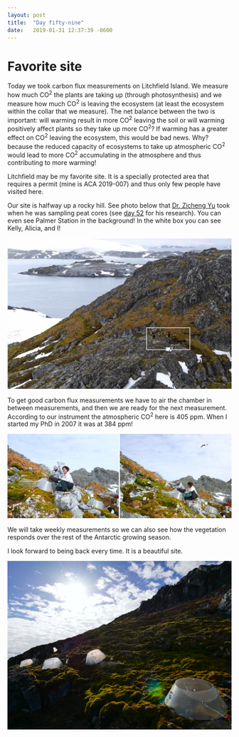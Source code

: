 ```yaml
---
layout: post
title:  "Day fifty-nine"
date:   2019-01-31 12:37:39 -0600
---
```

# Favorite site
Today we took carbon flux measurements on Litchfield Island. We measure how much CO<sup>2</sup> the plants are taking up (through photosynthesis) and we measure how much CO<sup>2</sup> is leaving the ecosystem (at least the ecosystem within the collar that we measure). The net balance between the two is important: will warming result in more CO<sup>2</sup> leaving the soil or will warming positively affect plants so they take up more CO<sup>2</sup>? If warming has a greater effect on CO<sup>2</sup> leaving the ecosystem, this would be bad news. Why? because the reduced capacity of ecosystems to take up atmospheric CO<sup>2</sup> would lead to more CO<sup>2</sup> accumulating in the atmosphere and thus contributing to more warming!

Litchfield may be my favorite site. It is a specially protected area that requires a permit (mine is ACA 2019-007) and thus only few people have visited here. 

Our site is halfway up a rocky hill. See photo below that [Dr. Zicheng Yu](https://ees.lehigh.edu/content/zicheng-yu) took when he was sampling peat cores (see [day 52](https://natasjavgestel.github.io/blog/2019/01/24/day-fiftytwo) for his research). You can even see Palmer Station in the background! In the white box you can see Kelly, Alicia, and I!

![Scenic view of experimental site on Litchfield](/assets/blog_photos/190131/Litchfield_FromZicheng.jpg)

To get good carbon flux measurements we have to air the chamber in between measurements, and then we are ready for the next measurement.  According to our instrument the atmospheric CO<sup>2</sup> here is 405 ppm. When I started my PhD in 2007 it was at 384 ppm! 

![Kelly and Alicia using the LI-COR](/assets/blog_photos/190131/AiringChamber.jpg)

We will take weekly measurements so we can also see how the vegetation responds over the rest of the Antarctic growing season. 

I look forward to being back every time. It is a beautiful site.

![Lit up chambers](/assets/blog_photos/190131/P1080603.jpg)






